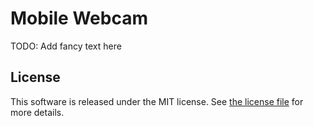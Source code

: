 # Mobile Webcam

TODO: Add fancy text here

## License

This software is released under the MIT license. See [the license file](LICENSE) for more
details.
